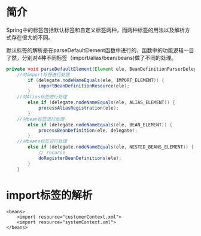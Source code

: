 # 简介
Spring中的标签包括默认标签和自定义标签两种，而两种标签的用法以及解析方式存在很大的不同。

默认标签的解析是在parseDefaultElement函数中进行的，函数中的功能逻辑一目了然，分别对4种不同标签（import/alias/bean/beans)做了不同的处理。

```java
private void parseDefaultElement(Element ele, BeanDefinitionParserDelegate delegate) {
    //对import标签进行处理
		if (delegate.nodeNameEquals(ele, IMPORT_ELEMENT)) {
			importBeanDefinitionResource(ele);
		}
    //对Alias标签进行处理
		else if (delegate.nodeNameEquals(ele, ALIAS_ELEMENT)) {
			processAliasRegistration(ele);
		}
    //对bean标签进行处理
		else if (delegate.nodeNameEquals(ele, BEAN_ELEMENT)) {
			processBeanDefinition(ele, delegate);
		}
    //对beans标签进行处理
		else if (delegate.nodeNameEquals(ele, NESTED_BEANS_ELEMENT)) {
			// recurse
			doRegisterBeanDefinitions(ele);
		}
	}
```

# import标签的解析

```
<beans>
	<import resource="customerContext.xml">
	<import resource="systemContext.xml">
</beans>
```
